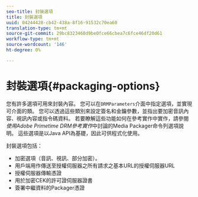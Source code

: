 ```yaml
---
seo-title: 封裝選項
title: 封裝選項
uuid: 04244428-cb42-438a-8f16-91532c70ea60
translation-type: tm+mt
source-git-commit: 29bc8323460d9be0fce66cbea7c6fce46df20d61
workflow-type: tm+mt
source-wordcount: '146'
ht-degree: 0%

---
```



# 封裝選項{#packaging-options}

您有許多選項可用來封裝內容。 您可以在`DRMParameters`介面中指定選項，並實現可介面的類。 您可以透過這些類別來設定簽名和金鑰參數，並指出要加密音訊內容、視訊內容或指令碼資料。 若要瞭解這些功能如何在參考實作中實作，請參閱&#x200B;*使用Adobe Primetime DRM參考實作*&#x200B;中討論的Media Packager命令列選項說明。 這些選項是以Java API為基礎，因此可供程式化使用。

封裝選項包括：

* 加密選項（音訊、視訊、部分加密）。
* 用戶端用作傳送至授權伺服器之所有請求之基本URL的授權伺服器URL
* 授權伺服器傳輸憑證
* 用於加密CEK的許可證伺服器證書
* 簽署中繼資料的Packager憑證

